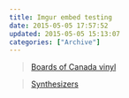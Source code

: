 ```yaml
---
title: Imgur embed testing
date: 2015-05-05 17:57:52
updated: 2015-05-05 15:13:07
categories: ["Archive"]
---
```


<blockquote class="imgur-embed-pub" lang="en" data-id="a/Fajuu"><a href="//imgur.com/a/Fajuu">Boards of Canada vinyl</a></blockquote><script async src="//s.imgur.com/min/embed.js" charset="utf-8"></script>


<blockquote class="imgur-embed-pub" lang="en" data-id="a/hYJnV"><a href="//imgur.com/a/hYJnV">Synthesizers</a></blockquote><script async src="//s.imgur.com/min/embed.js" charset="utf-8"></script>